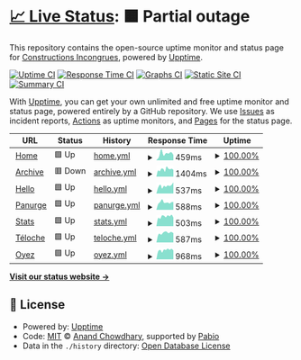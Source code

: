 # [📈 Live Status](https://status.pantagruweb.club): <!--live status--> **🟧 Partial outage**

This repository contains the open-source uptime monitor and status page for [Constructions Incongrues](https://constructions-incongrues.net), powered by [Upptime](https://github.com/upptime/upptime).

[![Uptime CI](https://github.com/constructions-incongrues/status-pantagruweb/workflows/Uptime%20CI/badge.svg)](https://github.com/constructions-incongrues/status-pantagruweb/actions?query=workflow%3A%22Uptime+CI%22)
[![Response Time CI](https://github.com/constructions-incongrues/status-pantagruweb/workflows/Response%20Time%20CI/badge.svg)](https://github.com/constructions-incongrues/status-pantagruweb/actions?query=workflow%3A%22Response+Time+CI%22)
[![Graphs CI](https://github.com/constructions-incongrues/status-pantagruweb/workflows/Graphs%20CI/badge.svg)](https://github.com/constructions-incongrues/status-pantagruweb/actions?query=workflow%3A%22Graphs+CI%22)
[![Static Site CI](https://github.com/constructions-incongrues/status-pantagruweb/workflows/Static%20Site%20CI/badge.svg)](https://github.com/constructions-incongrues/status-pantagruweb/actions?query=workflow%3A%22Static+Site+CI%22)
[![Summary CI](https://github.com/constructions-incongrues/status-pantagruweb/workflows/Summary%20CI/badge.svg)](https://github.com/constructions-incongrues/status-pantagruweb/actions?query=workflow%3A%22Summary+CI%22)

With [Upptime](https://upptime.js.org), you can get your own unlimited and free uptime monitor and status page, powered entirely by a GitHub repository. We use [Issues](https://github.com/constructions-incongrues/status-pantagruweb/issues) as incident reports, [Actions](https://github.com/constructions-incongrues/status-pantagruweb/actions) as uptime monitors, and [Pages](https://status.pantagruweb.club) for the status page.

<!--start: status pages-->
<!-- This summary is generated by Upptime (https://github.com/upptime/upptime) -->
<!-- Do not edit this manually, your changes will be overwritten -->
<!-- prettier-ignore -->
| URL | Status | History | Response Time | Uptime |
| --- | ------ | ------- | ------------- | ------ |
| <img alt="" src="https://icons.duckduckgo.com/ip3/pantagruweb.club.ico" height="13"> [Home](https://pantagruweb.club) | 🟩 Up | [home.yml](https://github.com/constructions-incongrues/pantagruweb-status/commits/HEAD/history/home.yml) | <details><summary><img alt="Response time graph" src="./graphs/home/response-time-week.png" height="20"> 459ms</summary><br><a href="https://status.pantagruweb.club/history/home"><img alt="Response time 725" src="https://img.shields.io/endpoint?url=https%3A%2F%2Fraw.githubusercontent.com%2Fconstructions-incongrues%2Fpantagruweb-status%2FHEAD%2Fapi%2Fhome%2Fresponse-time.json"></a><br><a href="https://status.pantagruweb.club/history/home"><img alt="24-hour response time 376" src="https://img.shields.io/endpoint?url=https%3A%2F%2Fraw.githubusercontent.com%2Fconstructions-incongrues%2Fpantagruweb-status%2FHEAD%2Fapi%2Fhome%2Fresponse-time-day.json"></a><br><a href="https://status.pantagruweb.club/history/home"><img alt="7-day response time 459" src="https://img.shields.io/endpoint?url=https%3A%2F%2Fraw.githubusercontent.com%2Fconstructions-incongrues%2Fpantagruweb-status%2FHEAD%2Fapi%2Fhome%2Fresponse-time-week.json"></a><br><a href="https://status.pantagruweb.club/history/home"><img alt="30-day response time 336" src="https://img.shields.io/endpoint?url=https%3A%2F%2Fraw.githubusercontent.com%2Fconstructions-incongrues%2Fpantagruweb-status%2FHEAD%2Fapi%2Fhome%2Fresponse-time-month.json"></a><br><a href="https://status.pantagruweb.club/history/home"><img alt="1-year response time 691" src="https://img.shields.io/endpoint?url=https%3A%2F%2Fraw.githubusercontent.com%2Fconstructions-incongrues%2Fpantagruweb-status%2FHEAD%2Fapi%2Fhome%2Fresponse-time-year.json"></a></details> | <details><summary><a href="https://status.pantagruweb.club/history/home">100.00%</a></summary><a href="https://status.pantagruweb.club/history/home"><img alt="All-time uptime 81.34%" src="https://img.shields.io/endpoint?url=https%3A%2F%2Fraw.githubusercontent.com%2Fconstructions-incongrues%2Fpantagruweb-status%2FHEAD%2Fapi%2Fhome%2Fuptime.json"></a><br><a href="https://status.pantagruweb.club/history/home"><img alt="24-hour uptime 100.00%" src="https://img.shields.io/endpoint?url=https%3A%2F%2Fraw.githubusercontent.com%2Fconstructions-incongrues%2Fpantagruweb-status%2FHEAD%2Fapi%2Fhome%2Fuptime-day.json"></a><br><a href="https://status.pantagruweb.club/history/home"><img alt="7-day uptime 100.00%" src="https://img.shields.io/endpoint?url=https%3A%2F%2Fraw.githubusercontent.com%2Fconstructions-incongrues%2Fpantagruweb-status%2FHEAD%2Fapi%2Fhome%2Fuptime-week.json"></a><br><a href="https://status.pantagruweb.club/history/home"><img alt="30-day uptime 100.00%" src="https://img.shields.io/endpoint?url=https%3A%2F%2Fraw.githubusercontent.com%2Fconstructions-incongrues%2Fpantagruweb-status%2FHEAD%2Fapi%2Fhome%2Fuptime-month.json"></a><br><a href="https://status.pantagruweb.club/history/home"><img alt="1-year uptime 78.17%" src="https://img.shields.io/endpoint?url=https%3A%2F%2Fraw.githubusercontent.com%2Fconstructions-incongrues%2Fpantagruweb-status%2FHEAD%2Fapi%2Fhome%2Fuptime-year.json"></a></details>
| <img alt="" src="https://icons.duckduckgo.com/ip3/archive.pantagruweb.club.ico" height="13"> [Archive](https://archive.pantagruweb.club/identity) | 🟥 Down | [archive.yml](https://github.com/constructions-incongrues/pantagruweb-status/commits/HEAD/history/archive.yml) | <details><summary><img alt="Response time graph" src="./graphs/archive/response-time-week.png" height="20"> 1404ms</summary><br><a href="https://status.pantagruweb.club/history/archive"><img alt="Response time 591" src="https://img.shields.io/endpoint?url=https%3A%2F%2Fraw.githubusercontent.com%2Fconstructions-incongrues%2Fpantagruweb-status%2FHEAD%2Fapi%2Farchive%2Fresponse-time.json"></a><br><a href="https://status.pantagruweb.club/history/archive"><img alt="24-hour response time 5436" src="https://img.shields.io/endpoint?url=https%3A%2F%2Fraw.githubusercontent.com%2Fconstructions-incongrues%2Fpantagruweb-status%2FHEAD%2Fapi%2Farchive%2Fresponse-time-day.json"></a><br><a href="https://status.pantagruweb.club/history/archive"><img alt="7-day response time 1404" src="https://img.shields.io/endpoint?url=https%3A%2F%2Fraw.githubusercontent.com%2Fconstructions-incongrues%2Fpantagruweb-status%2FHEAD%2Fapi%2Farchive%2Fresponse-time-week.json"></a><br><a href="https://status.pantagruweb.club/history/archive"><img alt="30-day response time 721" src="https://img.shields.io/endpoint?url=https%3A%2F%2Fraw.githubusercontent.com%2Fconstructions-incongrues%2Fpantagruweb-status%2FHEAD%2Fapi%2Farchive%2Fresponse-time-month.json"></a><br><a href="https://status.pantagruweb.club/history/archive"><img alt="1-year response time 591" src="https://img.shields.io/endpoint?url=https%3A%2F%2Fraw.githubusercontent.com%2Fconstructions-incongrues%2Fpantagruweb-status%2FHEAD%2Fapi%2Farchive%2Fresponse-time-year.json"></a></details> | <details><summary><a href="https://status.pantagruweb.club/history/archive">100.00%</a></summary><a href="https://status.pantagruweb.club/history/archive"><img alt="All-time uptime 99.87%" src="https://img.shields.io/endpoint?url=https%3A%2F%2Fraw.githubusercontent.com%2Fconstructions-incongrues%2Fpantagruweb-status%2FHEAD%2Fapi%2Farchive%2Fuptime.json"></a><br><a href="https://status.pantagruweb.club/history/archive"><img alt="24-hour uptime 99.99%" src="https://img.shields.io/endpoint?url=https%3A%2F%2Fraw.githubusercontent.com%2Fconstructions-incongrues%2Fpantagruweb-status%2FHEAD%2Fapi%2Farchive%2Fuptime-day.json"></a><br><a href="https://status.pantagruweb.club/history/archive"><img alt="7-day uptime 100.00%" src="https://img.shields.io/endpoint?url=https%3A%2F%2Fraw.githubusercontent.com%2Fconstructions-incongrues%2Fpantagruweb-status%2FHEAD%2Fapi%2Farchive%2Fuptime-week.json"></a><br><a href="https://status.pantagruweb.club/history/archive"><img alt="30-day uptime 100.00%" src="https://img.shields.io/endpoint?url=https%3A%2F%2Fraw.githubusercontent.com%2Fconstructions-incongrues%2Fpantagruweb-status%2FHEAD%2Fapi%2Farchive%2Fuptime-month.json"></a><br><a href="https://status.pantagruweb.club/history/archive"><img alt="1-year uptime 99.87%" src="https://img.shields.io/endpoint?url=https%3A%2F%2Fraw.githubusercontent.com%2Fconstructions-incongrues%2Fpantagruweb-status%2FHEAD%2Fapi%2Farchive%2Fuptime-year.json"></a></details>
| <img alt="" src="https://icons.duckduckgo.com/ip3/hello.pantagruweb.club.ico" height="13"> [Hello](https://hello.pantagruweb.club/login) | 🟩 Up | [hello.yml](https://github.com/constructions-incongrues/pantagruweb-status/commits/HEAD/history/hello.yml) | <details><summary><img alt="Response time graph" src="./graphs/hello/response-time-week.png" height="20"> 537ms</summary><br><a href="https://status.pantagruweb.club/history/hello"><img alt="Response time 466" src="https://img.shields.io/endpoint?url=https%3A%2F%2Fraw.githubusercontent.com%2Fconstructions-incongrues%2Fpantagruweb-status%2FHEAD%2Fapi%2Fhello%2Fresponse-time.json"></a><br><a href="https://status.pantagruweb.club/history/hello"><img alt="24-hour response time 779" src="https://img.shields.io/endpoint?url=https%3A%2F%2Fraw.githubusercontent.com%2Fconstructions-incongrues%2Fpantagruweb-status%2FHEAD%2Fapi%2Fhello%2Fresponse-time-day.json"></a><br><a href="https://status.pantagruweb.club/history/hello"><img alt="7-day response time 537" src="https://img.shields.io/endpoint?url=https%3A%2F%2Fraw.githubusercontent.com%2Fconstructions-incongrues%2Fpantagruweb-status%2FHEAD%2Fapi%2Fhello%2Fresponse-time-week.json"></a><br><a href="https://status.pantagruweb.club/history/hello"><img alt="30-day response time 469" src="https://img.shields.io/endpoint?url=https%3A%2F%2Fraw.githubusercontent.com%2Fconstructions-incongrues%2Fpantagruweb-status%2FHEAD%2Fapi%2Fhello%2Fresponse-time-month.json"></a><br><a href="https://status.pantagruweb.club/history/hello"><img alt="1-year response time 466" src="https://img.shields.io/endpoint?url=https%3A%2F%2Fraw.githubusercontent.com%2Fconstructions-incongrues%2Fpantagruweb-status%2FHEAD%2Fapi%2Fhello%2Fresponse-time-year.json"></a></details> | <details><summary><a href="https://status.pantagruweb.club/history/hello">100.00%</a></summary><a href="https://status.pantagruweb.club/history/hello"><img alt="All-time uptime 48.23%" src="https://img.shields.io/endpoint?url=https%3A%2F%2Fraw.githubusercontent.com%2Fconstructions-incongrues%2Fpantagruweb-status%2FHEAD%2Fapi%2Fhello%2Fuptime.json"></a><br><a href="https://status.pantagruweb.club/history/hello"><img alt="24-hour uptime 100.00%" src="https://img.shields.io/endpoint?url=https%3A%2F%2Fraw.githubusercontent.com%2Fconstructions-incongrues%2Fpantagruweb-status%2FHEAD%2Fapi%2Fhello%2Fuptime-day.json"></a><br><a href="https://status.pantagruweb.club/history/hello"><img alt="7-day uptime 100.00%" src="https://img.shields.io/endpoint?url=https%3A%2F%2Fraw.githubusercontent.com%2Fconstructions-incongrues%2Fpantagruweb-status%2FHEAD%2Fapi%2Fhello%2Fuptime-week.json"></a><br><a href="https://status.pantagruweb.club/history/hello"><img alt="30-day uptime 100.00%" src="https://img.shields.io/endpoint?url=https%3A%2F%2Fraw.githubusercontent.com%2Fconstructions-incongrues%2Fpantagruweb-status%2FHEAD%2Fapi%2Fhello%2Fuptime-month.json"></a><br><a href="https://status.pantagruweb.club/history/hello"><img alt="1-year uptime 48.23%" src="https://img.shields.io/endpoint?url=https%3A%2F%2Fraw.githubusercontent.com%2Fconstructions-incongrues%2Fpantagruweb-status%2FHEAD%2Fapi%2Fhello%2Fuptime-year.json"></a></details>
| <img alt="" src="https://icons.duckduckgo.com/ip3/panurge.pantagruweb.club.ico" height="13"> [Panurge](https://panurge.pantagruweb.club) | 🟩 Up | [panurge.yml](https://github.com/constructions-incongrues/pantagruweb-status/commits/HEAD/history/panurge.yml) | <details><summary><img alt="Response time graph" src="./graphs/panurge/response-time-week.png" height="20"> 588ms</summary><br><a href="https://status.pantagruweb.club/history/panurge"><img alt="Response time 419" src="https://img.shields.io/endpoint?url=https%3A%2F%2Fraw.githubusercontent.com%2Fconstructions-incongrues%2Fpantagruweb-status%2FHEAD%2Fapi%2Fpanurge%2Fresponse-time.json"></a><br><a href="https://status.pantagruweb.club/history/panurge"><img alt="24-hour response time 616" src="https://img.shields.io/endpoint?url=https%3A%2F%2Fraw.githubusercontent.com%2Fconstructions-incongrues%2Fpantagruweb-status%2FHEAD%2Fapi%2Fpanurge%2Fresponse-time-day.json"></a><br><a href="https://status.pantagruweb.club/history/panurge"><img alt="7-day response time 588" src="https://img.shields.io/endpoint?url=https%3A%2F%2Fraw.githubusercontent.com%2Fconstructions-incongrues%2Fpantagruweb-status%2FHEAD%2Fapi%2Fpanurge%2Fresponse-time-week.json"></a><br><a href="https://status.pantagruweb.club/history/panurge"><img alt="30-day response time 490" src="https://img.shields.io/endpoint?url=https%3A%2F%2Fraw.githubusercontent.com%2Fconstructions-incongrues%2Fpantagruweb-status%2FHEAD%2Fapi%2Fpanurge%2Fresponse-time-month.json"></a><br><a href="https://status.pantagruweb.club/history/panurge"><img alt="1-year response time 429" src="https://img.shields.io/endpoint?url=https%3A%2F%2Fraw.githubusercontent.com%2Fconstructions-incongrues%2Fpantagruweb-status%2FHEAD%2Fapi%2Fpanurge%2Fresponse-time-year.json"></a></details> | <details><summary><a href="https://status.pantagruweb.club/history/panurge">100.00%</a></summary><a href="https://status.pantagruweb.club/history/panurge"><img alt="All-time uptime 95.79%" src="https://img.shields.io/endpoint?url=https%3A%2F%2Fraw.githubusercontent.com%2Fconstructions-incongrues%2Fpantagruweb-status%2FHEAD%2Fapi%2Fpanurge%2Fuptime.json"></a><br><a href="https://status.pantagruweb.club/history/panurge"><img alt="24-hour uptime 100.00%" src="https://img.shields.io/endpoint?url=https%3A%2F%2Fraw.githubusercontent.com%2Fconstructions-incongrues%2Fpantagruweb-status%2FHEAD%2Fapi%2Fpanurge%2Fuptime-day.json"></a><br><a href="https://status.pantagruweb.club/history/panurge"><img alt="7-day uptime 100.00%" src="https://img.shields.io/endpoint?url=https%3A%2F%2Fraw.githubusercontent.com%2Fconstructions-incongrues%2Fpantagruweb-status%2FHEAD%2Fapi%2Fpanurge%2Fuptime-week.json"></a><br><a href="https://status.pantagruweb.club/history/panurge"><img alt="30-day uptime 100.00%" src="https://img.shields.io/endpoint?url=https%3A%2F%2Fraw.githubusercontent.com%2Fconstructions-incongrues%2Fpantagruweb-status%2FHEAD%2Fapi%2Fpanurge%2Fuptime-month.json"></a><br><a href="https://status.pantagruweb.club/history/panurge"><img alt="1-year uptime 95.10%" src="https://img.shields.io/endpoint?url=https%3A%2F%2Fraw.githubusercontent.com%2Fconstructions-incongrues%2Fpantagruweb-status%2FHEAD%2Fapi%2Fpanurge%2Fuptime-year.json"></a></details>
| <img alt="" src="https://icons.duckduckgo.com/ip3/stats.pantagruweb.club.ico" height="13"> [Stats](https://stats.pantagruweb.club/auth/login) | 🟩 Up | [stats.yml](https://github.com/constructions-incongrues/pantagruweb-status/commits/HEAD/history/stats.yml) | <details><summary><img alt="Response time graph" src="./graphs/stats/response-time-week.png" height="20"> 503ms</summary><br><a href="https://status.pantagruweb.club/history/stats"><img alt="Response time 450" src="https://img.shields.io/endpoint?url=https%3A%2F%2Fraw.githubusercontent.com%2Fconstructions-incongrues%2Fpantagruweb-status%2FHEAD%2Fapi%2Fstats%2Fresponse-time.json"></a><br><a href="https://status.pantagruweb.club/history/stats"><img alt="24-hour response time 443" src="https://img.shields.io/endpoint?url=https%3A%2F%2Fraw.githubusercontent.com%2Fconstructions-incongrues%2Fpantagruweb-status%2FHEAD%2Fapi%2Fstats%2Fresponse-time-day.json"></a><br><a href="https://status.pantagruweb.club/history/stats"><img alt="7-day response time 503" src="https://img.shields.io/endpoint?url=https%3A%2F%2Fraw.githubusercontent.com%2Fconstructions-incongrues%2Fpantagruweb-status%2FHEAD%2Fapi%2Fstats%2Fresponse-time-week.json"></a><br><a href="https://status.pantagruweb.club/history/stats"><img alt="30-day response time 454" src="https://img.shields.io/endpoint?url=https%3A%2F%2Fraw.githubusercontent.com%2Fconstructions-incongrues%2Fpantagruweb-status%2FHEAD%2Fapi%2Fstats%2Fresponse-time-month.json"></a><br><a href="https://status.pantagruweb.club/history/stats"><img alt="1-year response time 450" src="https://img.shields.io/endpoint?url=https%3A%2F%2Fraw.githubusercontent.com%2Fconstructions-incongrues%2Fpantagruweb-status%2FHEAD%2Fapi%2Fstats%2Fresponse-time-year.json"></a></details> | <details><summary><a href="https://status.pantagruweb.club/history/stats">100.00%</a></summary><a href="https://status.pantagruweb.club/history/stats"><img alt="All-time uptime 99.92%" src="https://img.shields.io/endpoint?url=https%3A%2F%2Fraw.githubusercontent.com%2Fconstructions-incongrues%2Fpantagruweb-status%2FHEAD%2Fapi%2Fstats%2Fuptime.json"></a><br><a href="https://status.pantagruweb.club/history/stats"><img alt="24-hour uptime 100.00%" src="https://img.shields.io/endpoint?url=https%3A%2F%2Fraw.githubusercontent.com%2Fconstructions-incongrues%2Fpantagruweb-status%2FHEAD%2Fapi%2Fstats%2Fuptime-day.json"></a><br><a href="https://status.pantagruweb.club/history/stats"><img alt="7-day uptime 100.00%" src="https://img.shields.io/endpoint?url=https%3A%2F%2Fraw.githubusercontent.com%2Fconstructions-incongrues%2Fpantagruweb-status%2FHEAD%2Fapi%2Fstats%2Fuptime-week.json"></a><br><a href="https://status.pantagruweb.club/history/stats"><img alt="30-day uptime 100.00%" src="https://img.shields.io/endpoint?url=https%3A%2F%2Fraw.githubusercontent.com%2Fconstructions-incongrues%2Fpantagruweb-status%2FHEAD%2Fapi%2Fstats%2Fuptime-month.json"></a><br><a href="https://status.pantagruweb.club/history/stats"><img alt="1-year uptime 99.92%" src="https://img.shields.io/endpoint?url=https%3A%2F%2Fraw.githubusercontent.com%2Fconstructions-incongrues%2Fpantagruweb-status%2FHEAD%2Fapi%2Fstats%2Fuptime-year.json"></a></details>
| <img alt="" src="https://icons.duckduckgo.com/ip3/teloche.pantagruweb.club.ico" height="13"> [Téloche](https://teloche.pantagruweb.club) | 🟩 Up | [teloche.yml](https://github.com/constructions-incongrues/pantagruweb-status/commits/HEAD/history/teloche.yml) | <details><summary><img alt="Response time graph" src="./graphs/teloche/response-time-week.png" height="20"> 587ms</summary><br><a href="https://status.pantagruweb.club/history/teloche"><img alt="Response time 588" src="https://img.shields.io/endpoint?url=https%3A%2F%2Fraw.githubusercontent.com%2Fconstructions-incongrues%2Fpantagruweb-status%2FHEAD%2Fapi%2Fteloche%2Fresponse-time.json"></a><br><a href="https://status.pantagruweb.club/history/teloche"><img alt="24-hour response time 573" src="https://img.shields.io/endpoint?url=https%3A%2F%2Fraw.githubusercontent.com%2Fconstructions-incongrues%2Fpantagruweb-status%2FHEAD%2Fapi%2Fteloche%2Fresponse-time-day.json"></a><br><a href="https://status.pantagruweb.club/history/teloche"><img alt="7-day response time 587" src="https://img.shields.io/endpoint?url=https%3A%2F%2Fraw.githubusercontent.com%2Fconstructions-incongrues%2Fpantagruweb-status%2FHEAD%2Fapi%2Fteloche%2Fresponse-time-week.json"></a><br><a href="https://status.pantagruweb.club/history/teloche"><img alt="30-day response time 541" src="https://img.shields.io/endpoint?url=https%3A%2F%2Fraw.githubusercontent.com%2Fconstructions-incongrues%2Fpantagruweb-status%2FHEAD%2Fapi%2Fteloche%2Fresponse-time-month.json"></a><br><a href="https://status.pantagruweb.club/history/teloche"><img alt="1-year response time 536" src="https://img.shields.io/endpoint?url=https%3A%2F%2Fraw.githubusercontent.com%2Fconstructions-incongrues%2Fpantagruweb-status%2FHEAD%2Fapi%2Fteloche%2Fresponse-time-year.json"></a></details> | <details><summary><a href="https://status.pantagruweb.club/history/teloche">100.00%</a></summary><a href="https://status.pantagruweb.club/history/teloche"><img alt="All-time uptime 99.89%" src="https://img.shields.io/endpoint?url=https%3A%2F%2Fraw.githubusercontent.com%2Fconstructions-incongrues%2Fpantagruweb-status%2FHEAD%2Fapi%2Fteloche%2Fuptime.json"></a><br><a href="https://status.pantagruweb.club/history/teloche"><img alt="24-hour uptime 100.00%" src="https://img.shields.io/endpoint?url=https%3A%2F%2Fraw.githubusercontent.com%2Fconstructions-incongrues%2Fpantagruweb-status%2FHEAD%2Fapi%2Fteloche%2Fuptime-day.json"></a><br><a href="https://status.pantagruweb.club/history/teloche"><img alt="7-day uptime 100.00%" src="https://img.shields.io/endpoint?url=https%3A%2F%2Fraw.githubusercontent.com%2Fconstructions-incongrues%2Fpantagruweb-status%2FHEAD%2Fapi%2Fteloche%2Fuptime-week.json"></a><br><a href="https://status.pantagruweb.club/history/teloche"><img alt="30-day uptime 100.00%" src="https://img.shields.io/endpoint?url=https%3A%2F%2Fraw.githubusercontent.com%2Fconstructions-incongrues%2Fpantagruweb-status%2FHEAD%2Fapi%2Fteloche%2Fuptime-month.json"></a><br><a href="https://status.pantagruweb.club/history/teloche"><img alt="1-year uptime 100.00%" src="https://img.shields.io/endpoint?url=https%3A%2F%2Fraw.githubusercontent.com%2Fconstructions-incongrues%2Fpantagruweb-status%2FHEAD%2Fapi%2Fteloche%2Fuptime-year.json"></a></details>
| <img alt="" src="https://icons.duckduckgo.com/ip3/oyez.pantagruweb.club.ico" height="13"> [Oyez](https://oyez.pantagruweb.club/status) | 🟩 Up | [oyez.yml](https://github.com/constructions-incongrues/pantagruweb-status/commits/HEAD/history/oyez.yml) | <details><summary><img alt="Response time graph" src="./graphs/oyez/response-time-week.png" height="20"> 968ms</summary><br><a href="https://status.pantagruweb.club/history/oyez"><img alt="Response time 908" src="https://img.shields.io/endpoint?url=https%3A%2F%2Fraw.githubusercontent.com%2Fconstructions-incongrues%2Fpantagruweb-status%2FHEAD%2Fapi%2Foyez%2Fresponse-time.json"></a><br><a href="https://status.pantagruweb.club/history/oyez"><img alt="24-hour response time 930" src="https://img.shields.io/endpoint?url=https%3A%2F%2Fraw.githubusercontent.com%2Fconstructions-incongrues%2Fpantagruweb-status%2FHEAD%2Fapi%2Foyez%2Fresponse-time-day.json"></a><br><a href="https://status.pantagruweb.club/history/oyez"><img alt="7-day response time 968" src="https://img.shields.io/endpoint?url=https%3A%2F%2Fraw.githubusercontent.com%2Fconstructions-incongrues%2Fpantagruweb-status%2FHEAD%2Fapi%2Foyez%2Fresponse-time-week.json"></a><br><a href="https://status.pantagruweb.club/history/oyez"><img alt="30-day response time 879" src="https://img.shields.io/endpoint?url=https%3A%2F%2Fraw.githubusercontent.com%2Fconstructions-incongrues%2Fpantagruweb-status%2FHEAD%2Fapi%2Foyez%2Fresponse-time-month.json"></a><br><a href="https://status.pantagruweb.club/history/oyez"><img alt="1-year response time 908" src="https://img.shields.io/endpoint?url=https%3A%2F%2Fraw.githubusercontent.com%2Fconstructions-incongrues%2Fpantagruweb-status%2FHEAD%2Fapi%2Foyez%2Fresponse-time-year.json"></a></details> | <details><summary><a href="https://status.pantagruweb.club/history/oyez">100.00%</a></summary><a href="https://status.pantagruweb.club/history/oyez"><img alt="All-time uptime 100.00%" src="https://img.shields.io/endpoint?url=https%3A%2F%2Fraw.githubusercontent.com%2Fconstructions-incongrues%2Fpantagruweb-status%2FHEAD%2Fapi%2Foyez%2Fuptime.json"></a><br><a href="https://status.pantagruweb.club/history/oyez"><img alt="24-hour uptime 100.00%" src="https://img.shields.io/endpoint?url=https%3A%2F%2Fraw.githubusercontent.com%2Fconstructions-incongrues%2Fpantagruweb-status%2FHEAD%2Fapi%2Foyez%2Fuptime-day.json"></a><br><a href="https://status.pantagruweb.club/history/oyez"><img alt="7-day uptime 100.00%" src="https://img.shields.io/endpoint?url=https%3A%2F%2Fraw.githubusercontent.com%2Fconstructions-incongrues%2Fpantagruweb-status%2FHEAD%2Fapi%2Foyez%2Fuptime-week.json"></a><br><a href="https://status.pantagruweb.club/history/oyez"><img alt="30-day uptime 100.00%" src="https://img.shields.io/endpoint?url=https%3A%2F%2Fraw.githubusercontent.com%2Fconstructions-incongrues%2Fpantagruweb-status%2FHEAD%2Fapi%2Foyez%2Fuptime-month.json"></a><br><a href="https://status.pantagruweb.club/history/oyez"><img alt="1-year uptime 100.00%" src="https://img.shields.io/endpoint?url=https%3A%2F%2Fraw.githubusercontent.com%2Fconstructions-incongrues%2Fpantagruweb-status%2FHEAD%2Fapi%2Foyez%2Fuptime-year.json"></a></details>

<!--end: status pages-->

[**Visit our status website →**](https://status.pantagruweb.club)

## 📄 License

- Powered by: [Upptime](https://github.com/upptime/upptime)
- Code: [MIT](./LICENSE) © [Anand Chowdhary](https://anandchowdhary.com), supported by [Pabio](https://pabio.com)
- Data in the `./history` directory: [Open Database License](https://opendatacommons.org/licenses/odbl/1-0/)
